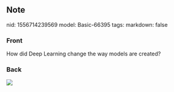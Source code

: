 ## Note
nid: 1556714239569
model: Basic-66395
tags: 
markdown: false

### Front
How did Deep Learning change the way models are created?

### Back
<img src="Screenshot 2019-05-01 at 14.37.15.png">
